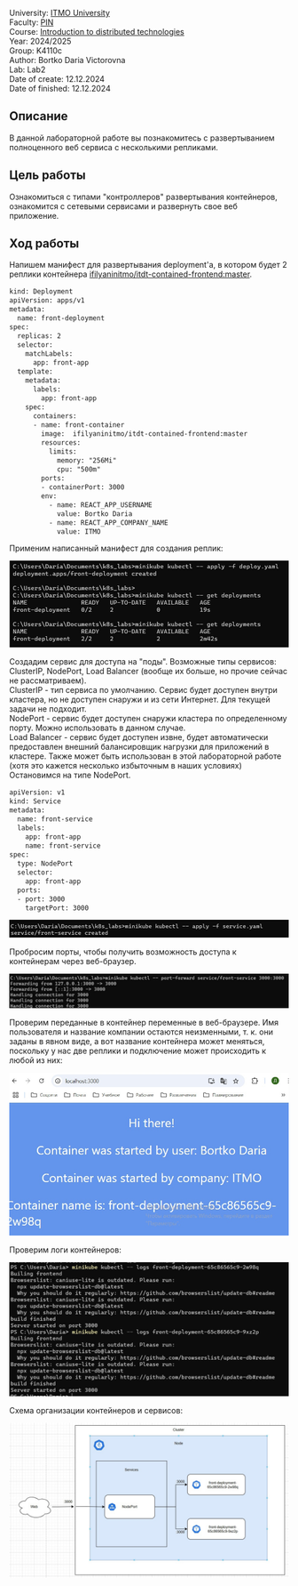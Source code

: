 University: [ITMO University](https://itmo.ru/ru/)  
Faculty: [PIN](https://fict.itmo.ru)  
Course: [Introduction to distributed technologies](https://github.com/itmo-ict-faculty/introduction-to-distributed-technologies)  
Year: 2024/2025  
Group: K4110c  
Author: Bortko Daria Victorovna  
Lab: Lab2  
Date of create: 12.12.2024  
Date of finished: 12.12.2024  

## Описание   
В данной лабораторной работе вы познакомитесь с развертыванием полноценного веб сервиса с несколькими репликами. 

## Цель работы  
Ознакомиться с типами "контроллеров" развертывания контейнеров, ознакомится с сетевыми сервисами и развернуть свое веб приложение. 

## Ход работы  

Напишем манифест для развертывания deployment'а, в котором будет 2 реплики контейнера [ifilyaninitmo/itdt-contained-frontend:master](https://hub.docker.com/r/ifilyaninitmo/itdt-contained-frontend).  

``` 
kind: Deployment
apiVersion: apps/v1
metadata:
  name: front-deployment
spec:
  replicas: 2
  selector:
    matchLabels:
      app: front-app
  template:
    metadata:
      labels:
        app: front-app
    spec:
      containers:
      - name: front-container
        image:  ifilyaninitmo/itdt-contained-frontend:master
        resources:
          limits:
            memory: "256Mi"
            cpu: "500m"
        ports:
        - containerPort: 3000
        env:
          - name: REACT_APP_USERNAME
            value: Bortko Daria
          - name: REACT_APP_COMPANY_NAME
            value: ITMO
```
Применим написанный манифест для создания реплик:  

![Создание_deployment](./img/kubectl_apply.jpg)  

Создадим сервис для доступа на "поды". Возможные типы сервисов: ClusterIP, NodePort, Load Balancer (вообще их больше, но прочие сейчас не рассматриваем).  
ClusterIP - тип сервиса по умолчанию. Сервис будет доступен внутри кластера, но не доступен снаружи и из сети Интернет. Для текущей задачи не подходит.  
NodePort - сервис будет доступен снаружи кластера по определенному порту. Можно использовать в данном случае.   
Load Balancer - сервис будет доступен извне, будет автоматически предоставлен внешний балансировщик нагрузки для приложений в кластере. Также может быть использован в этой лабораторной работе (хотя это кажется несколько избыточным в наших условиях)
Остановимся на типе NodePort.

```
apiVersion: v1
kind: Service
metadata:
  name: front-service
  labels:
    app: front-app
    name: front-service
spec:
  type: NodePort
  selector:
    app: front-app
  ports:
  - port: 3000
    targetPort: 3000
```

![Создание сервиса](./img/create_service.jpg)  

Пробросим порты, чтобы получить возможность доступа к контейнерам через веб-браузер.

![Проброс портов](./img/port_forward.jpg)  

Проверим переданные в контейнер переменные в веб-браузере. Имя пользователя и название компании остаются неизменными, т. к. они заданы в явном виде, а вот название контейнера может меняться, поскольку у нас две реплики и подключение может происходить к любой из них:  

![Проверка переменных](./img/value_check.jpg)  

Проверим логи контейнеров:  

![Проверка логов](./img/logs_check.jpg)  

Схема организации контейнеров и сервисов:

![Схема организации](./img/scheme_2.jpg) 
 
